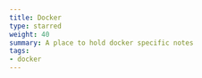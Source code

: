 ```yaml
---
title: Docker
type: starred
weight: 40
summary: A place to hold docker specific notes
tags:
- docker
---
```

